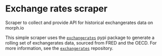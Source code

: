 # Exchange rates scraper
Scraper to collect and provide API for historical exchangerates data on morph.io

This simple scraper uses the [`exchangerates`](http://github.com/codeforiati/exchangerates) pypi package to generate a rolling set of exchangerates data, sourced from FRED and the OECD. For more information, see the [`exchangerates`](http://github.com/codeforiati/exchangerates) repository.
